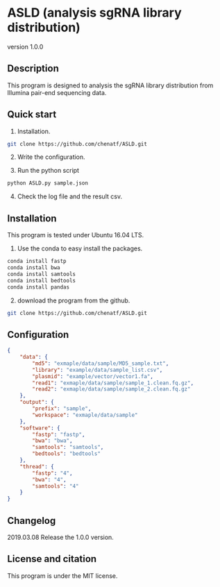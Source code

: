 # ASLD (analysis sgRNA library distribution)

version 1.0.0

## Description

This program is designed to analysis the sgRNA library distribution from Illumina pair-end sequencing data.

## Quick start

1. Installation.

```bash
git clone https://github.com/chenatf/ASLD.git
```

2. Write the configuration.

3. Run the python script

```bash
python ASLD.py sample.json
```

4. Check the log file and the result csv.

## Installation

This program is tested under Ubuntu 16.04 LTS.

1. Use the conda to easy install the packages.

```bash
conda install fastp
conda install bwa
conda install samtools
conda install bedtools
conda install pandas
```

2. download the program from the github.

```bash
git clone https://github.com/chenatf/ASLD.git
```

## Configuration

```json
{
    "data": {
        "md5": "exmaple/data/sample/MD5_sample.txt",
        "library": "example/data/sample_list.csv",
        "plasmid": "example/vector/vector1.fa",
        "read1": "exmaple/data/sample/sample_1.clean.fq.gz",
        "read2": "exmaple/data/sample/sample_2.clean.fq.gz"
    },
    "output": {
        "prefix": "sample",
        "workspace": "exmaple/data/sample"
    },
    "software": {
        "fastp": "fastp",
        "bwa": "bwa",
        "samtools": "samtools",
        "bedtools": "bedtools"
    },
    "thread": {
        "fastp": "4",
        "bwa": "4",
        "samtools": "4"
    }
}
```

## Changelog

2019.03.08 Release the 1.0.0 version.

## License and citation

This program is under the MIT license.
